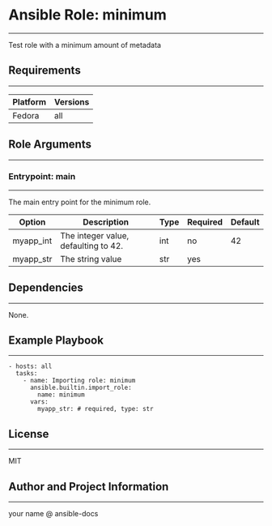 <!-- BEGIN_ANSIBLE_DOCS -->
# Ansible Role: minimum
---
Test role with a minimum amount of metadata


## Requirements
---
| Platform | Versions |
| -------- | -------- |
| Fedora | all |

## Role Arguments
---
### Entrypoint: main
---
The main entry point for the minimum role.

|Option|Description|Type|Required|Default|
|---|---|---|---|---|
| myapp_int | The integer value, defaulting to 42. | int | no | 42 |
| myapp_str | The string value | str | yes |  |


## Dependencies
---
None.

## Example Playbook
---
```
- hosts: all
  tasks:
    - name: Importing role: minimum
      ansible.builtin.import_role:
        name: minimum
      vars:
        myapp_str: # required, type: str
```

## License
---
MIT

## Author and Project Information
---
your name @ ansible-docs

<!-- END_ANSIBLE_DOCS -->
